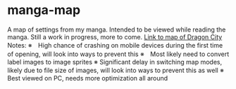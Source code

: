 # manga-map
A map of settings from my manga. Intended to be viewed while reading the manga. Still a work in progress, more to come.
[Link to map of Dragon City](https://ordealist.github.io/manga-map/brongdyu_map.html)
Notes:
※　High chance of crashing on mobile devices during the first time of opening, will look into ways to prevent this
  ※　Most likely need to convert label images to image sprites
※  Significant delay in switching map modes, likely due to file size of images, will look into ways to prevent this as well
※　Best viewed on PC, needs more optimization all around

